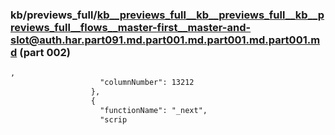 ### kb/previews_full/kb__previews_full__kb__previews_full__kb__previews_full__flows__master-first__master-and-slot@auth.har.part091.md.part001.md.part001.md.part001.md (part 002)

```md
,
                    "columnNumber": 13212
                  },
                  {
                    "functionName": "_next",
                    "scrip
```

```

